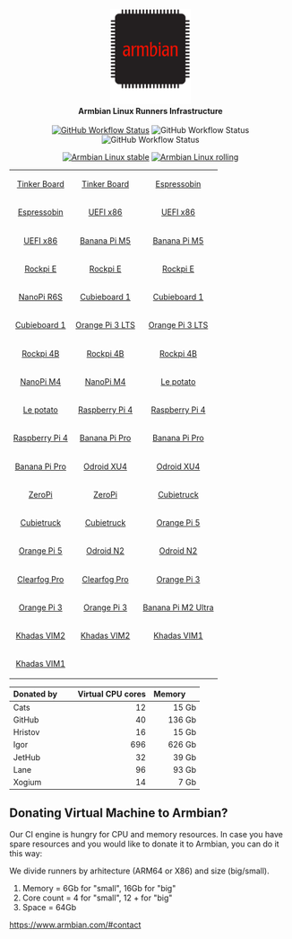 <p align="center">
  <a href="#build-framework">
  <img src="https://raw.githubusercontent.com/armbian/build/master/.github/armbian-logo.png" alt="Armbian logo" width="144">
  </a><br>
  <strong>Armbian Linux Runners Infrastructure</strong><br>
<br>
<a href=https://github.com/armbian/build/actions/workflows/build-train.yml><img alt="GitHub Workflow Status" src="https://img.shields.io/github/actions/workflow/status/armbian/build/build-train.yml?logo=githubactions&label=Kernel%20compile&logoColor=white&style=for-the-badge&branch=master"></a>
<img alt="GitHub Workflow Status" src="https://img.shields.io/badge/dynamic/json?label=VIRTUAL%20CPU%20COUNT&query=CPU&cacheSeconds=10&style=for-the-badge&url=https%3A%2F%2Fgithub.com%2Farmbian%2Fscripts%2Freleases%2Fdownload%2Fstatus%2Frunners_capacity.json"> <img alt="GitHub Workflow Status" src="https://img.shields.io/badge/dynamic/json?label=MEMORY%20in%20MB&query=MEM&cacheSeconds=10&style=for-the-badge&url=https%3A%2F%2Fgithub.com%2Farmbian%2Fscripts%2Freleases%2Fdownload%2Fstatus%2Frunners_capacity.json">
</p>
<p align=center>
<a href=https://armbian.com/download><img alt="Armbian Linux stable" src="https://img.shields.io/badge/dynamic/json?label=Armbian%20Linux%20current&query=CURRENT&color=f71000&cacheSeconds=600&style=for-the-badge&url=https%3A%2F%2Fgithub.com%2Farmbian%2Fscripts%2Freleases%2Fdownload%2Fstatus%2Frunners_capacity.json"></a>
<a href=https://github.com/armbian/community><img alt="Armbian Linux rolling" src="https://img.shields.io/badge/dynamic/json?label=Armbian%20Linux%20edge&query=EDGE&color=34be5b&cacheSeconds=600&style=for-the-badge&url=https%3A%2F%2Fgithub.com%2Farmbian%2Fscripts%2Freleases%2Fdownload%2Fstatus%2Frunners_capacity.json"></a>
</p>

<!--START_SECTION:data-section-->
<table width="100%"><tr><td align="center"><p><a href="https://paste.armbian.com/ohoruquriy">Tinker Board</a></p></td><td align="center"><p><a href="https://paste.armbian.com/rocifufaqa">Tinker Board</a></p></td><td align="center"><p><a href="https://paste.armbian.com/ekaqemapim">Espressobin</a></p></td></tr><tr><td align="center"><p><a href="https://paste.armbian.com/dayimovelu">Espressobin</a></p></td><td align="center"><p><a href="https://paste.armbian.com/ehudahuxip">UEFI x86</a></p></td><td align="center"><p><a href="https://paste.armbian.com/micevikiwe">UEFI x86</a></p></td></tr><tr><td align="center"><p><a href="https://paste.armbian.com/sinelegepu">UEFI x86</a></p></td><td align="center"><p><a href="https://paste.armbian.com/okakedezev">Banana Pi M5</a></p></td><td align="center"><p><a href="https://paste.armbian.com/ehahuyemup">Banana Pi M5</a></p></td></tr><tr><td align="center"><p><a href="https://paste.armbian.com/">Rockpi E</a></p></td><td align="center"><p><a href="https://paste.armbian.com/">Rockpi E</a></p></td><td align="center"><p><a href="https://paste.armbian.com/">Rockpi E</a></p></td></tr><tr><td align="center"><p><a href="https://paste.armbian.com/esonohobab">NanoPi R6S</a></p></td><td align="center"><p><a href="https://paste.armbian.com/quworudoqa">Cubieboard 1</a></p></td><td align="center"><p><a href="https://paste.armbian.com/ewiyurayok">Cubieboard 1</a></p></td></tr><tr><td align="center"><p><a href="https://paste.armbian.com/otipidomeq">Cubieboard 1</a></p></td><td align="center"><p><a href="https://paste.armbian.com/azisutalem">Orange Pi 3 LTS</a></p></td><td align="center"><p><a href="https://paste.armbian.com/jelotiluvo">Orange Pi 3 LTS</a></p></td></tr><tr><td align="center"><p><a href="https://paste.armbian.com/opezefahiv">Rockpi 4B</a></p></td><td align="center"><p><a href="https://paste.armbian.com/zijumalonu">Rockpi 4B</a></p></td><td align="center"><p><a href="https://paste.armbian.com/xabeqozepa">Rockpi 4B</a></p></td></tr><tr><td align="center"><p><a href="https://paste.armbian.com/cerirenibe">NanoPi M4</a></p></td><td align="center"><p><a href="https://paste.armbian.com/oxowovasiy">NanoPi M4</a></p></td><td align="center"><p><a href="https://paste.armbian.com/uzokopecaf">Le potato</a></p></td></tr><tr><td align="center"><p><a href="https://paste.armbian.com/bohehevozo">Le potato</a></p></td><td align="center"><p><a href="https://paste.armbian.com/pixamijixe">Raspberry Pi 4</a></p></td><td align="center"><p><a href="https://paste.armbian.com/fogibuvori">Raspberry Pi 4</a></p></td></tr><tr><td align="center"><p><a href="https://paste.armbian.com/guyaneyane">Raspberry Pi 4</a></p></td><td align="center"><p><a href="https://paste.armbian.com/omebecejiq">Banana Pi Pro</a></p></td><td align="center"><p><a href="https://paste.armbian.com/dinayijobu">Banana Pi Pro</a></p></td></tr><tr><td align="center"><p><a href="https://paste.armbian.com/ejaqijemug">Banana Pi Pro</a></p></td><td align="center"><p><a href="https://paste.armbian.com/axocunuhoy">Odroid XU4</a></p></td><td align="center"><p><a href="https://paste.armbian.com/bugokicete">Odroid XU4</a></p></td></tr><tr><td align="center"><p><a href="https://paste.armbian.com/ocuyewupak">ZeroPi</a></p></td><td align="center"><p><a href="https://paste.armbian.com/adeqatagap">ZeroPi</a></p></td><td align="center"><p><a href="https://paste.armbian.com/huguzimihu">Cubietruck</a></p></td></tr><tr><td align="center"><p><a href="https://paste.armbian.com/ulazezijec">Cubietruck</a></p></td><td align="center"><p><a href="https://paste.armbian.com/jilanuhane">Cubietruck</a></p></td><td align="center"><p><a href="https://paste.armbian.com/omuzugebun">Orange Pi 5</a></p></td></tr><tr><td align="center"><p><a href="https://paste.armbian.com/verehevayu">Orange Pi 5</a></p></td><td align="center"><p><a href="https://paste.armbian.com/ovofayaway">Odroid N2</a></p></td><td align="center"><p><a href="https://paste.armbian.com/cijisihivi">Odroid N2</a></p></td></tr><tr><td align="center"><p><a href="https://paste.armbian.com/asaludilis">Clearfog Pro</a></p></td><td align="center"><p><a href="https://paste.armbian.com/izuzorojer">Clearfog Pro</a></p></td><td align="center"><p><a href="https://paste.armbian.com/fugabukaqa">Orange Pi 3</a></p></td></tr><tr><td align="center"><p><a href="https://paste.armbian.com/bofuzipaba">Orange Pi 3</a></p></td><td align="center"><p><a href="https://paste.armbian.com/ejenecixol">Orange Pi 3</a></p></td><td align="center"><p><a href="https://paste.armbian.com/umatatoweq">Banana Pi M2 Ultra</a></p></td></tr><tr><td align="center"><p><a href="https://paste.armbian.com/udigufiqib">Khadas VIM2</a></p></td><td align="center"><p><a href="https://paste.armbian.com/eqeveyakuh">Khadas VIM2</a></p></td><td align="center"><p><a href="https://paste.armbian.com/xaxihunuti">Khadas VIM1</a></p></td></tr><tr><td align="center"><p><a href="https://paste.armbian.com/ehudegariw">Khadas VIM1</a></p></td><td></td><td></td></tr></table>
<!--END_SECTION:data-section-->

|Donated by &nbsp;&nbsp;&nbsp;&nbsp;&nbsp;| Virtual CPU cores |Memory&nbsp;&nbsp;&nbsp;&nbsp;&nbsp;|
|--|--:|--:|
|Cats|12|15 Gb|
|GitHub|40|136 Gb|
|Hristov|16|15 Gb|
|Igor|696|626 Gb|
|JetHub|32|39 Gb|
|Lane|96|93 Gb|
|Xogium|14|7 Gb|
## Donating Virtual Machine to Armbian?

Our CI engine is hungry for CPU and memory resources. In case you have spare resources and you would like to donate it to Armbian, you can do it this way:

We divide runners by arhitecture (ARM64 or X86) and size (big/small).

1. Memory = 6Gb for "small", 16Gb for "big"
3. Core count = 4 for "small", 12 + for "big"
4. Space = 64Gb

https://www.armbian.com/#contact
